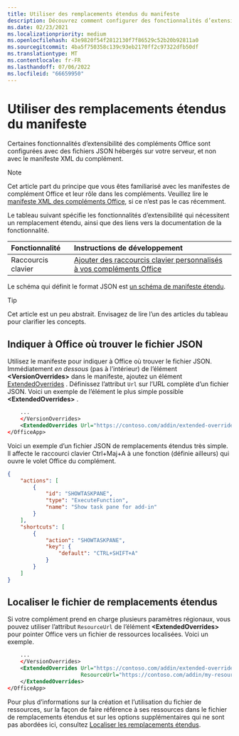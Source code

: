 ```yaml
---
title: Utiliser des remplacements étendus du manifeste
description: Découvrez comment configurer des fonctionnalités d’extensibilité avec des remplacements étendus du manifeste.
ms.date: 02/23/2021
ms.localizationpriority: medium
ms.openlocfilehash: 43e9820f54f2812130f7f86529c52b20b92811a0
ms.sourcegitcommit: 4ba5f750358c139c93eb2170ff2c97322dfb50df
ms.translationtype: MT
ms.contentlocale: fr-FR
ms.lasthandoff: 07/06/2022
ms.locfileid: "66659950"
---
```

# <a name="work-with-extended-overrides-of-the-manifest"></a>Utiliser des remplacements étendus du manifeste

Certaines fonctionnalités d’extensibilité des compléments Office sont configurées avec des fichiers JSON hébergés sur votre serveur, et non avec le manifeste XML du complément.

> [!NOTE]
> Cet article part du principe que vous êtes familiarisé avec les manifestes de complément Office et leur rôle dans les compléments. Veuillez lire le [manifeste XML des compléments Office](add-in-manifests.md), si ce n’est pas le cas récemment.

Le tableau suivant spécifie les fonctionnalités d’extensibilité qui nécessitent un remplacement étendu, ainsi que des liens vers la documentation de la fonctionnalité.

| Fonctionnalité | Instructions de développement |
| :----- | :----- |
| Raccourcis clavier | [Ajouter des raccourcis clavier personnalisés à vos compléments Office](../design/keyboard-shortcuts.md) |

Le schéma qui définit le format JSON est [un schéma de manifeste étendu](https://developer.microsoft.com/json-schemas/office-js/extended-manifest.schema.json).

> [!TIP]
> Cet article est un peu abstrait. Envisagez de lire l’un des articles du tableau pour clarifier les concepts.

## <a name="tell-office-where-to-find-the-json-file"></a>Indiquer à Office où trouver le fichier JSON

Utilisez le manifeste pour indiquer à Office où trouver le fichier JSON. Immédiatement *en dessous* (pas à l’intérieur) de l’élément **\<VersionOverrides\>** dans le manifeste, ajoutez un élément [ExtendedOverrides](/javascript/api/manifest/extendedoverrides) . Définissez l’attribut `Url` sur l’URL complète d’un fichier JSON. Voici un exemple de l’élément le plus simple possible **\<ExtendedOverrides\>** .

```xml
    ...
    </VersionOverrides>  
    <ExtendedOverrides Url="https://contoso.com/addin/extended-overrides.json"></ExtendedOverrides>
</OfficeApp>
```

Voici un exemple d’un fichier JSON de remplacements étendus très simple. Il affecte le raccourci clavier Ctrl+Maj+A à une fonction (définie ailleurs) qui ouvre le volet Office du complément.

```json
{
    "actions": [
        {
            "id": "SHOWTASKPANE",
            "type": "ExecuteFunction",
            "name": "Show task pane for add-in"
        }
    ],
    "shortcuts": [
        {
            "action": "SHOWTASKPANE",
            "key": {
                "default": "CTRL+SHIFT+A"
            }
        }
    ]
}
```

## <a name="localize-the-extended-overrides-file"></a>Localiser le fichier de remplacements étendus

Si votre complément prend en charge plusieurs paramètres régionaux, vous pouvez utiliser l’attribut `ResourceUrl` de l’élément **\<ExtendedOverrides\>** pour pointer Office vers un fichier de ressources localisées. Voici un exemple.

```xml
    ...
    </VersionOverrides>  
    <ExtendedOverrides Url="https://contoso.com/addin/extended-overrides.json" 
                       ResourceUrl="https://contoso.com/addin/my-resources.json">
    </ExtendedOverrides>
</OfficeApp>
```

Pour plus d’informations sur la création et l’utilisation du fichier de ressources, sur la façon de faire référence à ses ressources dans le fichier de remplacements étendus et sur les options supplémentaires qui ne sont pas abordées ici, consultez [Localiser les remplacements étendus](localization.md#localize-extended-overrides).
